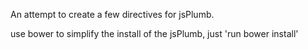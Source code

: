 An attempt to create a few directives for jsPlumb.

use bower to simplify the install of the jsPlumb, just 'run bower install'